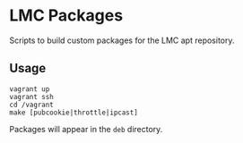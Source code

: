 # LMC Packages

Scripts to build custom packages for the LMC apt repository.

## Usage
    vagrant up
    vagrant ssh
    cd /vagrant
    make [pubcookie|throttle|ipcast]

Packages will appear in the `deb` directory.
